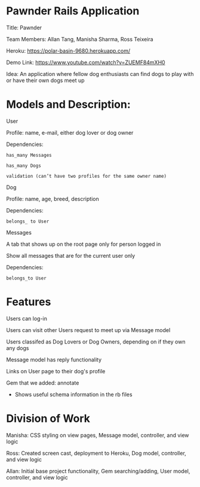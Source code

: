 Pawnder Rails Application
=================

Title:  Pawnder

Team Members: Allan Tang, Manisha Sharma, Ross Teixeira

Heroku: https://polar-basin-9680.herokuapp.com/

Demo Link: https://www.youtube.com/watch?v=ZUEMF84mXH0

Idea: An application where fellow dog enthusiasts can find dogs to play with or have their own dogs meet up

Models and Description:
================
User

Profile: name, e-mail, either dog lover or dog owner

  Dependencies:
  
    has_many Messages
    
    has_many Dogs
    
    validation (can’t have two profiles for the same owner name)

Dog

Profile: name, age, breed, description

  Dependencies:
  
    belongs_ to User

Messages

A tab that shows up on the root page only for person logged in

Show all messages that are for the current user only

  Dependencies:
  
    belongs_to User

Features
==================
Users can log-in

Users can visit other Users request to meet up via Message model

Users classifed as Dog Lovers or Dog Owners, depending on if they own any dogs

Message model has reply functionality

Links on User page to their dog's profile

Gem that we added: annotate

- Shows useful schema information in the rb files

Division of Work
==================
Manisha: CSS styling on view pages, Message model, controller, and view logic

Ross: Created screen cast, deployment to Heroku, Dog model, controller, and view logic

Allan: Initial base project functionality, Gem searching/adding, User model, controller, and view logic

